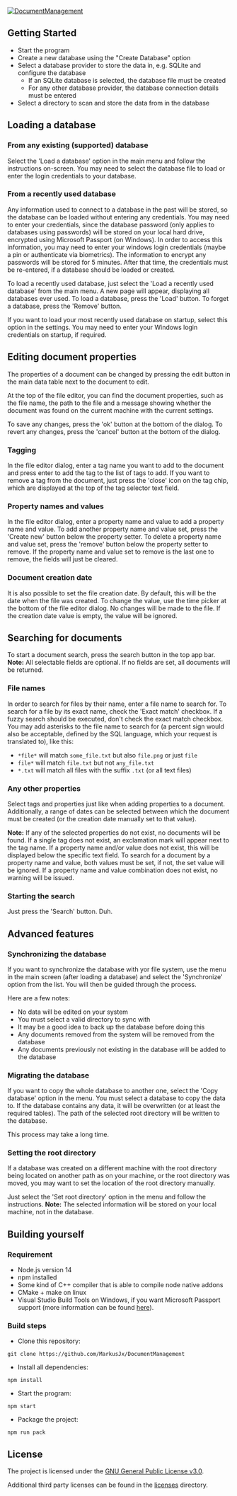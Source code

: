[![DocumentManagement](https://socialify.git.ci/MarkusJx/DocumentManagement/image?description=1&language=1&owner=1&pattern=Plus&theme=Light)](https://github.com/MarkusJx/DocumentManagement)

## Getting Started

* Start the program
* Create a new database using the "Create Database" option
* Select a database provider to store the data in, e.g. SQLite and configure the database
    * If an SQLite database is selected, the database file must be created
    * For any other database provider, the database connection details must be entered
* Select a directory to scan and store the data from in the database

## Loading a database

### From any existing (supported) database

Select the 'Load a database' option in the main menu and follow the instructions on-screen. You may need to select the
database file to load or enter the login credentials to your database.

### From a recently used database

Any information used to connect to a database in the past will be stored, so the database can be loaded without entering
any credentials. You may need to enter your credentials, since the database password
(only applies to databases using passwords)
will be stored on your local hard drive, encrypted using Microsoft Passport (on Windows). In order to access this
information, you may need to enter your windows login credentials (maybe a pin or authenticate via biometrics). The
information to encrypt any passwords will be stored for 5 minutes. After that time, the credentials must be re-entered,
if a database should be loaded or created.

To load a recently used database, just select the 'Load a recently used database' from the main menu. A new page will
appear, displaying all databases ever used. To load a database, press the 'Load' button. To forget a database, press the
'Remove' button.

If you want to load your most recently used database on startup, select this option in the settings. You may need to
enter your Windows login credentials on startup, if required.

## Editing document properties

The properties of a document can be changed by pressing the edit button in the main data table next to the document to
edit.

At the top of the file editor, you can find the document properties, such as the file name, the path to the file and a
message showing whether the document was found on the current machine with the current settings.

To save any changes, press the 'ok' button at the bottom of the dialog. To revert any changes, press the 'cancel' button
at the bottom of the dialog.

### Tagging

In the file editor dialog, enter a tag name you want to add to the document and press enter to add the tag to the list
of tags to add. If you want to remove a tag from the document, just press the 'close' icon on the tag chip, which are
displayed at the top of the tag selector text field.

### Property names and values

In the file editor dialog, enter a property name and value to add a property name and value. To add another property
name and value set, press the 'Create new' button below the property setter. To delete a property name and value set,
press the 'remove' button below the property setter to remove. If the property name and value set to remove is the last
one to remove, the fields will just be cleared.

### Document creation date

It is also possible to set the file creation date. By default, this will be the date when the file was created. To
change the value, use the time picker at the bottom of the file editor dialog. No changes will be made to the file. If
the creation date value is empty, the value will be ignored.

## Searching for documents

To start a document search, press the search button in the top app bar.
**Note:** All selectable fields are optional. If no fields are set, all documents will be returned.

### File names

In order to search for files by their name, enter a file name to search for. To search for a file by its exact name,
check the 'Exact match' checkbox. If a fuzzy search should be executed, don't check the exact match checkbox. You may
add asterisks to the file name to search for (a percent sign would also be acceptable, defined by the SQL language,
which your request is translated to), like this:

* ``*file*`` will match ``some_file.txt`` but also ``file.png`` or just ``file``
* ``file*`` will match ``file.txt`` but not ``any_file.txt``
* ``*.txt`` will match all files with the suffix ``.txt`` (or all text files)

### Any other properties

Select tags and properties just like when adding properties to a document. Additionally, a range of dates can be
selected between which the document must be created (or the creation date manually set to that value).

**Note:** If any of the selected properties do not exist, no documents will be found. If a single tag does not exist, an
exclamation mark will appear next to the tag name. If a property name and/or value does not exist, this will be
displayed below the specific text field. To search for a document by a property name and value, both values must be set,
if not, the set value will be ignored. If a property name and value combination does not exist, no warning will be
issued.

### Starting the search

Just press the 'Search' button. Duh.

## Advanced features

### Synchronizing the database

If you want to synchronize the database with yor file system, use the menu in the main screen (after loading a database)
and select the 'Synchronize' option from the list. You will then be guided through the process.

Here are a few notes:

* No data will be edited on your system
* You must select a valid directory to sync with
* It may be a good idea to back up the database before doing this
* Any documents removed from the system will be removed from the database
* Any documents previously not existing in the database will be added to the database

### Migrating the database

If you want to copy the whole database to another one, select the
'Copy database' option in the menu. You must select a database to copy the data to. If the database contains any data,
it will be overwritten
(or at least the required tables). The path of the selected root directory will be written to the database.

This process may take a long time.

### Setting the root directory

If a database was created on a different machine with the root directory being located on another path as on your
machine, or the root directory was moved, you may want to set the location of the root directory manually.

Just select the 'Set root directory' option in the menu and follow the instructions.
**Note:** The selected information will be stored on your local machine, not in the database.

## Building yourself

### Requirement

* Node.js version 14
* npm installed
* Some kind of C++ compiler that is able to compile node native addons
* CMake + make on linux
* Visual Studio Build Tools on Windows, if you want Microsoft Passport support
  (more information can be found [here](https://github.com/MarkusJx/node-ms-passport#build-requirements)).

### Build steps

* Clone this repository:

```shell
git clone https://github.com/MarkusJx/DocumentManagement
```

* Install all dependencies:

```shell
npm install
```

* Start the program:

```shell
npm start
```

* Package the project:

```shell
npm run pack
```

## License

The project is licensed under the [GNU General Public License v3.0](LICENSE).

Additional third party licenses can be found in the [licenses](licenses) directory.
